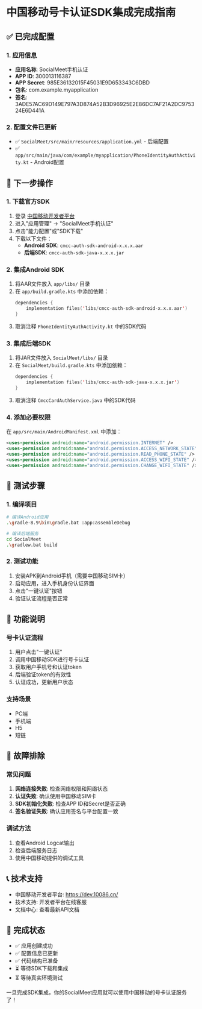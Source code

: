 # 中国移动号卡认证SDK集成完成指南

## ✅ 已完成配置

### 1. 应用信息
- **应用名称**: SocialMeet手机认证
- **APP ID**: 300013116387
- **APP Secret**: 985E36132015F45031E9D653343C6DBD
- **包名**: com.example.myapplication
- **签名**: 3ADE57AC69D149E797A3D874A52B3D96925E2E86DC7AF21A2DC975324E6D441A

### 2. 配置文件已更新
- ✅ `SocialMeet/src/main/resources/application.yml` - 后端配置
- ✅ `app/src/main/java/com/example/myapplication/PhoneIdentityAuthActivity.kt` - Android配置

## 🚀 下一步操作

### 1. 下载官方SDK
1. 登录 [中国移动开发者平台](https://dev.10086.cn/)
2. 进入"应用管理" → "SocialMeet手机认证"
3. 点击"能力配置"或"SDK下载"
4. 下载以下文件：
   - **Android SDK**: `cmcc-auth-sdk-android-x.x.x.aar`
   - **后端SDK**: `cmcc-auth-sdk-java-x.x.x.jar`

### 2. 集成Android SDK
1. 将AAR文件放入 `app/libs/` 目录
2. 在 `app/build.gradle.kts` 中添加依赖：
   ```kotlin
   dependencies {
       implementation files('libs/cmcc-auth-sdk-android-x.x.x.aar')
   }
   ```
3. 取消注释 `PhoneIdentityAuthActivity.kt` 中的SDK代码

### 3. 集成后端SDK
1. 将JAR文件放入 `SocialMeet/libs/` 目录
2. 在 `SocialMeet/build.gradle.kts` 中添加依赖：
   ```kotlin
   dependencies {
       implementation files('libs/cmcc-auth-sdk-java-x.x.x.jar')
   }
   ```
3. 取消注释 `CmccCardAuthService.java` 中的SDK代码

### 4. 添加必要权限
在 `app/src/main/AndroidManifest.xml` 中添加：
```xml
<uses-permission android:name="android.permission.INTERNET" />
<uses-permission android:name="android.permission.ACCESS_NETWORK_STATE" />
<uses-permission android:name="android.permission.READ_PHONE_STATE" />
<uses-permission android:name="android.permission.ACCESS_WIFI_STATE" />
<uses-permission android:name="android.permission.CHANGE_WIFI_STATE" />
```

## 🧪 测试步骤

### 1. 编译项目
```bash
# 编译Android应用
.\gradle-8.9\bin\gradle.bat :app:assembleDebug

# 编译后端服务
cd SocialMeet
.\gradlew.bat build
```

### 2. 测试功能
1. 安装APK到Android手机（需要中国移动SIM卡）
2. 启动应用，进入手机身份认证界面
3. 点击"一键认证"按钮
4. 验证认证流程是否正常

## 📱 功能说明

### 号卡认证流程
1. 用户点击"一键认证"
2. 调用中国移动SDK进行号卡认证
3. 获取用户手机号和认证token
4. 后端验证token的有效性
5. 认证成功，更新用户状态

### 支持场景
- PC端
- 手机端
- H5
- 短链

## 🔧 故障排除

### 常见问题
1. **网络连接失败**: 检查网络权限和网络状态
2. **认证失败**: 确认使用中国移动SIM卡
3. **SDK初始化失败**: 检查APP ID和Secret是否正确
4. **签名验证失败**: 确认应用签名与平台配置一致

### 调试方法
1. 查看Android Logcat输出
2. 检查后端服务日志
3. 使用中国移动提供的调试工具

## 📞 技术支持

- 中国移动开发者平台: https://dev.10086.cn/
- 技术支持: 开发者平台在线客服
- 文档中心: 查看最新API文档

## 🎉 完成状态

- ✅ 应用创建成功
- ✅ 配置信息已更新
- ✅ 代码结构已准备
- ⏳ 等待SDK下载和集成
- ⏳ 等待真实环境测试

一旦完成SDK集成，你的SocialMeet应用就可以使用中国移动的号卡认证服务了！
